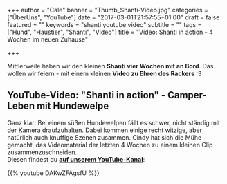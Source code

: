 +++
author = "Cale"
banner = "Thumb_Shanti-Video.jpg"
categories = ["ÜberUns", "YouTube"]
date = "2017-03-01T21:57:55+01:00"
draft = false
featured = ""
keywords = "shanti youtube video"
subtitle = ""
tags = ["Hund", "Haustier", "Shanti", "Video"]
title = "Video: Shanti in action - 4 Wochen im neuen Zuhause"

+++

Mittlerweile haben wir den kleinen **Shanti vier Wochen mit an Bord**. Das wollen wir feiern - mit einem kleinen **Video zu Ehren des Rackers** :3<!--more-->

## YouTube-Video: "Shanti in action" - Camper-Leben mit Hundewelpe

Ganz klar: Bei einem süßen Hundewelpen fällt es schwer, nicht ständig mit der Kamera draufzuhalten. Dabei kommen einige recht witzige, aber natürlich auch knuffige Szenen zusammen. Cindy hat sich die Mühe gemacht, das Videomaterial der letzten 4 Wochen zu einem kleinen Clip zusammenzuschneiden.   
Diesen findest du **[auf unserem YouTube-Kanal](https://www.youtube.com/channel/UC_mzz0Tx8Pdw660eipqfIrA)**:   

{{% youtube DAKwZFAgsfU %}}